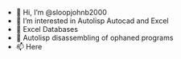 - 👋 Hi, I’m @sloopjohnb2000
- 👀 I’m interested in Autolisp Autocad and Excel
- 🌱 Excel Databases
- 💞️ Autolisp disassembling of ophaned programs
- 📫 Here

<!---
sloopjohnb2000/sloopjohnb2000 is a ✨ special ✨ repository because its `README.md` (this file) appears on your GitHub profile.
You can click the Preview link to take a look at your changes.
--->
